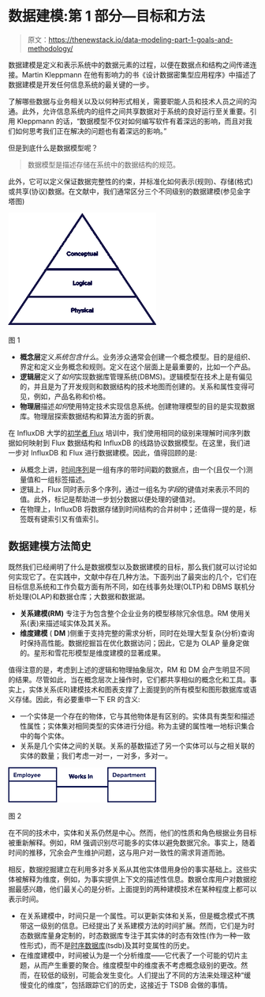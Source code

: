 # 数据建模:第 1 部分—目标和方法

> 原文：<https://thenewstack.io/data-modeling-part-1-goals-and-methodology/>

数据建模是定义和表示系统中的数据元素的过程，以便在数据点和结构之间传递连接。Martin Kleppmann 在他有影响力的书《设计数据密集型应用程序》中描述了数据建模是开发任何信息系统的最关键的一步。

了解哪些数据与业务相关以及以何种形式相关，需要职能人员和技术人员之间的沟通。此外，允许信息系统内的组件之间共享数据对于系统的良好运行至关重要。引用 Kleppmann 的话，“数据模型不仅对如何编写软件有着深远的影响，而且对我们如何思考我们正在解决的问题也有着深远的影响。”

但是到底什么是数据模型呢？

> 数据模型是描述存储在系统中的数据结构的规范。

此外，它可以定义保证数据完整性的约束，并标准化如何表示(规则)、存储(格式)或共享(协议)数据。在文献中，我们通常区分三个不同级别的数据建模(参见金字塔图)

![](img/110cb0d9c882f95e2d8bd02a37c30f16.png)

图 1

*   **概念层**定义*系统包含什么*。业务涉众通常会创建一个概念模型。目的是组织、界定和定义业务概念和规则。定义在这个层面上是最重要的，比如一个产品。
*   **逻辑层**定义了*如何*实现数据库管理系统(DBMS)。逻辑模型在技术上是有偏见的，并且是为了开发规则和数据结构的技术地图而创建的。关系和属性变得可见，例如，产品名称和价格。
*   **物理层**描述*如何*使用特定技术实现信息系统。创建物理模型的目的是实现数据库。物理层探索数据结构和算法方面的折衷。

在 InfluxDB 大学的[初学者 Flux](https://university.influxdata.com/courses/beginner-flux-tutorial/?utm_source=vendor&utm_medium=referral&utm_campaign=2023-02_spnsr-ctn_data-modeling_tns) 培训中，我们使用相同的级别来理解时间序列数据如何映射到 Flux 数据结构和 InfluxDB 的线路协议数据模型。在这里，我们进一步对 InfluxDB 和 Flux 进行数据建模。因此，值得回顾的是:

*   从概念上讲，[时间序列](https://www.influxdata.com/what-is-time-series-data/?utm_source=vendor&utm_medium=referral&utm_campaign=2023-02_spnsr-ctn_data-modeling_tns)是一组有序的带时间戳的数据点，由一个(且仅一个)测量值和一组标签描述。
*   逻辑上，Flux 同时表示多个序列，通过一组名为*字段*的键值对来表示不同的值。此外，标记是帮助进一步划分数据以便处理的键值对。
*   在物理上，InfluxDB 将数据存储到时间结构的合并树中；还值得一提的是，标签既有键索引又有值索引。

## **数据建模方法简史**

既然我们已经阐明了什么是数据模型以及数据建模的目标，那么我们就可以讨论如何实现它了。在实践中，文献中存在几种方法。下面列出了最突出的几个，它们在目标信息系统和工作负载方面有所不同，如在线事务处理(OLTP)和 DBMS 联机分析处理(OLAP)和数据仓库；大数据和数据湖。

*   **关系建模(RM)** 专注于为包含整个企业业务的模型移除冗余信息。RM 使用关系(表)来描述域实体及其关系。
*   **维度建模** ( **DM** )侧重于支持完整的需求分析，同时在处理大型复杂(分析)查询时保持高性能。数据挖掘旨在优化数据访问；因此，它是为 OLAP 量身定做的。星形和雪花形模型是维度建模的显著成果。

值得注意的是，考虑到上述的逻辑和物理抽象层次，RM 和 DM 会产生明显不同的结果。尽管如此，当在概念层次上操作时，它们都共享相似的概念化和工具。事实上，实体关系(ER)建模技术和图表支撑了上面提到的所有模型和图形数据库或语义存储。因此，有必要重申一下 ER 的含义:

*   一个实体是一个存在的物体，它与其他物体是有区别的。实体具有类型和描述性属性；实体集对相同类型的实体进行分组。称为主键的属性唯一地标识集合中的每个实体。
*   关系是几个实体之间的关联。关系的基数描述了另一个实体可以与之相关联的实体的数量；我们考虑一对一，一对多，多对一。

![](img/38dbdbe5b3b4c97732be2650b9cecb2a.png)

图 2

在不同的技术中，实体和关系仍然是中心。然而，他们的性质和角色根据业务目标被重新解释。例如，RM 强调识别尽可能多的实体以避免数据冗余。事实上，随着时间的推移，冗余会产生维护问题，这与用户对一致性的需求背道而驰。

相反，数据挖掘建立在利用多对多关系从其他实体借用身份的事实基础上。这些实体被解释为维度，例如，为事实提供上下文的描述性信息。数据仓库用户对数据挖掘最感兴趣，他们最关心的是分析。上面提到的两种建模技术在某种程度上都可以表示时间。

*   在关系建模中，时间只是一个属性。可以更新实体和关系，但是概念模式不携带这一级别的信息。已经提出了关系建模方法的时间扩展。然而，它们是为时态数据库量身定制的，时态数据库专注于其实体的时态有效性(作为一种一致性形式)，而不是[时序数据库](https://www.influxdata.com/time-series-database/?utm_source=vendor&utm_medium=referral&utm_campaign=2023-02_spnsr-ctn_data-modeling_tns)(tsdb)及其时变属性的历史。
*   在维度建模中，时间被认为是一个分析维度——它代表了一个可能的切片主题，从而产生重要的聚合。维度模型中的维度表不考虑概念级别的更改。然而，在较低的级别，可能会发生变化。人们提出了不同的方法来处理这种“缓慢变化的维度”，包括跟踪它们的历史，这接近于 TSDB 会做的事情。

<svg xmlns:xlink="http://www.w3.org/1999/xlink" viewBox="0 0 68 31" version="1.1"><title>Group</title> <desc>Created with Sketch.</desc></svg>